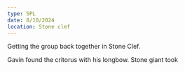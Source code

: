```yaml
---
type: SPL
date: 8/10/2024
location: Stone clef
---
```


Getting the group back together in Stone Clef.

Gavin found the critorus with his longbow. Stone giant took 